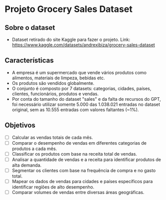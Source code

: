 # Projeto Grocery Sales Dataset

## Sobre o dataset

- Dataset retirado do site Kaggle para fazer o projeto. Link: https://www.kaggle.com/datasets/andrexibiza/grocery-sales-dataset

## Características

- A empresa é um supermercado que vende vários produtos como alimentos, materiais de limpeza, bebidas etc.
- Os produtos são vendidos globalmente.
- O conjunto é composto por 7 datasets: categorias, cidades, países, clientes, funcionários, produtos e vendas.
- Por conta do tamanho do dataset "sales" e da falta de recursos do GPT, foi necessário utilizar somente 5.000 das 1.038.021 entradas no dataset original, sem as 10.555 entradas com valores faltantes (~1%).

## Objetivos

- [ ] Calcular as vendas totais de cada mês.
- [ ] Comparar o desempenho de vendas em diferentes categorias de produtos a cada mês.
- [ ] Classificar os produtos com base na receita total de vendas.
- [ ] Analisar a quantidade de vendas e a receita para identificar produtos de alta demanda.
- [ ] Segmentar os clientes com base na frequência de compra e no gasto total.
- [ ] Mapear os dados de vendas para cidades e países específicos para identificar regiões de alto desempenho.
- [ ] Comparar volumes de vendas entre diversas áreas geográficas.